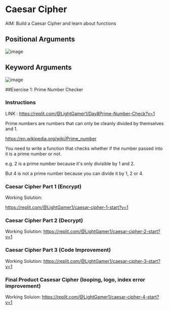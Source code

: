 # Caesar Cipher
AIM: Build a Caesar Cipher and learn about functions

## Positional Arguments
![image](https://user-images.githubusercontent.com/100339175/226138663-64a2fd5e-74d6-4d09-9e03-a2cabd94cd0d.png)

## Keyword Arguments
![image](https://user-images.githubusercontent.com/100339175/226138685-112c4ea1-3783-42e0-890f-c6672fd68727.png)

##Exercise 1: Prime Number Checker
### Instructions

LINK :  https://replit.com/@LightGamer1/Day8Prime-Number-Check?v=1

Prime numbers are numbers that can only be cleanly divided by themselves and 1.

https://en.wikipedia.org/wiki/Prime_number

You need to write a function that checks whether if the number passed into it is a prime number or not.

e.g. 2 is a prime number because it's only divisible by 1 and 2.

But 4 is not a prime number because you can divide it by 1, 2 or 4.



### Caesar Cipher Part 1 (Encrypt)
Working Solution: 

https://replit.com/@LightGamer1/caesar-cipher-1-start?v=1

### Caesar Cipher Part 2 (Decrypt)
Working Solution:
https://replit.com/@LightGamer1/caesar-cipher-2-start?v=1

### Caesar Cipher Part 3 (Code Improvement)
Working Solution:
https://replit.com/@LightGamer1/caesar-cipher-3-start?v=1

### Final Product Casesar Cipher (looping, logo, index error improvement)
Working Soluion:
https://replit.com/@LightGamer1/caesar-cipher-4-start?v=1

